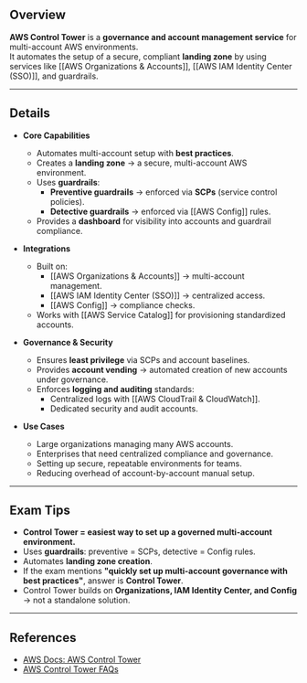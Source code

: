 ## **Overview**
**AWS Control Tower** is a **governance and account management service** for multi-account AWS environments.  
It automates the setup of a secure, compliant **landing zone** by using services like [[AWS Organizations & Accounts]], [[AWS IAM Identity Center (SSO)]], and guardrails.

---
## **Details**
- **Core Capabilities**
	- Automates multi-account setup with **best practices**.
	- Creates a **landing zone** → a secure, multi-account AWS environment.
	- Uses **guardrails**:
		- **Preventive guardrails** → enforced via **SCPs** (service control policies).
		- **Detective guardrails** → enforced via [[AWS Config]] rules.
	- Provides a **dashboard** for visibility into accounts and guardrail compliance.

- **Integrations**
	- Built on:
		- [[AWS Organizations & Accounts]] → multi-account management.
		- [[AWS IAM Identity Center (SSO)]] → centralized access.
		- [[AWS Config]] → compliance checks.
	- Works with [[AWS Service Catalog]] for provisioning standardized accounts.

- **Governance & Security**
	- Ensures **least privilege** via SCPs and account baselines.
	- Provides **account vending** → automated creation of new accounts under governance.
	- Enforces **logging and auditing** standards:
		- Centralized logs with [[AWS CloudTrail & CloudWatch]].
		- Dedicated security and audit accounts.

- **Use Cases**
	- Large organizations managing many AWS accounts.
	- Enterprises that need centralized compliance and governance.
	- Setting up secure, repeatable environments for teams.
	- Reducing overhead of account-by-account manual setup.

---

## **Exam Tips**
- **Control Tower = easiest way to set up a governed multi-account environment.**  
- Uses **guardrails**: preventive = SCPs, detective = Config rules.  
- Automates **landing zone creation**.  
- If the exam mentions **"quickly set up multi-account governance with best practices"**, answer is **Control Tower**.  
- Control Tower builds on **Organizations, IAM Identity Center, and Config** → not a standalone solution.  

---

## **References**
- [AWS Docs: AWS Control Tower](https://docs.aws.amazon.com/controltower/)  
- [AWS Control Tower FAQs](https://aws.amazon.com/controltower/faqs/)  